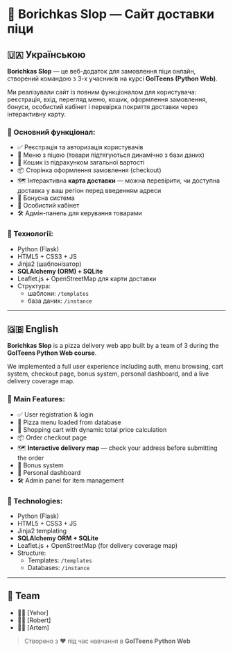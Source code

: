 # 🍕 Borichkas Slop — Сайт доставки піци

## 🇺🇦 Українською

**Borichkas Slop** — це веб-додаток для замовлення піци онлайн, створений командою з 3-х учасників на курсі **GoITeens (Python Web)**.

Ми реалізували сайт із повним функціоналом для користувача: реєстрація, вхід, перегляд меню, кошик, оформлення замовлення, бонуси, особистий кабінет і перевірка покриття доставки через інтерактивну карту.

### 🚀 Основний функціонал:
- ✅ Реєстрація та авторизація користувачів
- 🍕 Меню з піцою (товари підтягуються динамічно з бази даних)
- 🛒 Кошик із підрахунком загальної вартості
- 📦 Сторінка оформлення замовлення (checkout)
- 🗺 Інтерактивна **карта доставки** — можна перевірити, чи доступна доставка у ваш регіон перед введенням адреси
- 🎁 Бонусна система
- 👤 Особистий кабінет
- 🛠 Адмін-панель для керування товарами

### 🧠 Технології:
- Python (Flask)
- HTML5 + CSS3 + JS
- Jinja2 (шаблонізатор)
- **SQLAlchemy (ORM) + SQLite**
- Leaflet.js + OpenStreetMap для карти доставки
- Структура:
  - шаблони: `/templates`
  - база даних: `/instance`

---

## 🇬🇧 English

**Borichkas Slop** is a pizza delivery web app built by a team of 3 during the **GoITeens Python Web course**.

We implemented a full user experience including auth, menu browsing, cart system, checkout page, bonus system, personal dashboard, and a live delivery coverage map.

### 🚀 Main Features:
- ✅ User registration & login
- 🍕 Pizza menu loaded from database
- 🛒 Shopping cart with dynamic total price calculation
- 📦 Order checkout page
- 🗺 **Interactive delivery map** — check your address before submitting the order
- 🎁 Bonus system
- 👤 Personal dashboard
- 🛠 Admin panel for item management

### 🧠 Technologies:
- Python (Flask)
- HTML5 + CSS3 + JS
- Jinja2 templating
- **SQLAlchemy ORM + SQLite**
- Leaflet.js + OpenStreetMap (for delivery coverage map)
- Structure:
  - Templates: `/templates`
  - Databases: `/instance`

---

## 👥 Team
- 🧑‍💻 [Yehor]
- 👩‍💻 [Robert]
- 🧑‍💻 [Artem]

> Створено з ❤️ під час навчання в **GoITeens Python Web**
